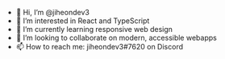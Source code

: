 - 👋 Hi, I’m @jiheondev3
- 👀 I’m interested in React and TypeScript
- 🌱 I’m currently learning responsive web design
- 💞️ I’m looking to collaborate on modern, accessible webapps
- 📫 How to reach me: jiheondev3#7620 on Discord

<!---
jiheondev3/jiheondev3 is a ✨ special ✨ repository because its `README.md` (this file) appears on your GitHub profile.
You can click the Preview link to take a look at your changes.
--->
